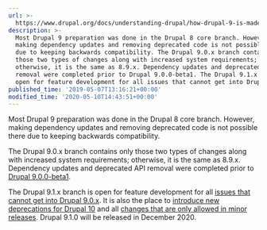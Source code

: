 ```yaml
---
url: >-
  https://www.drupal.org/docs/understanding-drupal/how-drupal-9-is-made-and-what-is-included/what-happens-in-the-90x-and-91x
description: >-
  Most Drupal 9 preparation was done in the Drupal 8 core branch. However,
  making dependency updates and removing deprecated code is not possible there
  due to keeping backwards compatibility. The Drupal 9.0.x branch contains only
  those two types of changes along with increased system requirements;
  otherwise, it is the same as 8.9.x. Dependency updates and deprecated API
  removal were completed prior to Drupal 9.0.0-beta1. The Drupal 9.1.x branch is
  open for feature development for all issues that cannot get into Drupal 9.0.x.
published_time: '2019-05-07T13:16:21+00:00'
modified_time: '2020-05-10T14:43:51+00:00'
---
```

Most Drupal 9 preparation was done in the Drupal 8 core branch. However, making dependency updates and removing deprecated code is not possible there due to keeping backwards compatibility. 

The Drupal 9.0.x branch contains only those two types of changes along with increased system requirements; otherwise, it is the same as 8.9.x. Dependency updates and deprecated API removal were completed prior to [Drupal 9.0.0-beta1](https://www.drupal.org/project/drupal/releases/9.0.0-beta1).

The Drupal 9.1.x branch is open for feature development for all [issues that cannot get into Drupal 9.0.x](https://www.drupal.org/docs/9/how-drupal-9-is-made-and-what-is-included/what-are-the-new-features-of-drupal-9). It is also the place to [introduce new deprecations for Drupal 10](https://groups.drupal.org/node/535670) and all [changes that are only allowed in minor releases](https://www.drupal.org/core/d8-allowed-changes#minor). Drupal 9.1.0 will be released in December 2020.